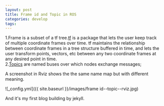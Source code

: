 ```yaml
---
layout: post
title: Frame id and Topic in ROS
categories: develop
tags:
---
```


1.Frame is a subset of a tf tree.[tf](http://wiki.ros.org/tf) is a package that lets the user keep track of multiple coordinate frames over time. tf maintains the relationship between coordinate frames in a tree structure buffered in time, and lets the user transform points, vectors, etc between any two coordinate frames at any desired point in time.  
2.[Topics](http://wiki.ros.org/Topics) are named buses over which nodes exchange messages;

A screenshot in Rviz shows the the same name map but with different meaning.

![_config.yml]({{ site.baseurl }}/images/frame id--topic--rviz.jpg)

And it's my first blog building by jekyll.
